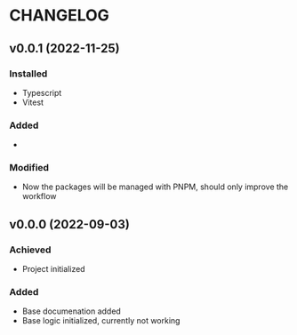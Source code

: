 # CHANGELOG

## v0.0.1 (2022-11-25)

### Installed

- Typescript
- Vitest

### Added

-

### Modified

- Now the packages will be managed with PNPM, should only improve the workflow

## v0.0.0 (2022-09-03)

### Achieved

- Project initialized

### Added

- Base documenation added
- Base logic initialized, currently not working
